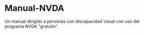 # Manual-NVDA
Un manual dirigido a personas con discapacidad visual con uso del programa NVDA "gratuito". 
